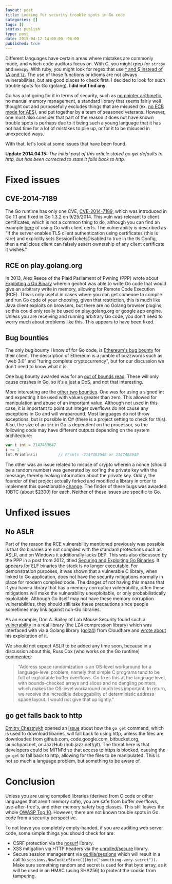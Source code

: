```yaml
---
layout: post
title: Looking for security trouble spots in Go code
categories: []
tags: []
status: publish
type: post
date: 2015-04-12 14:00:00 -06:00
published: true
---
```


Different languages have certain areas where mistakes are commonly made, and which code auditors focus on.  With C, you might grep for `strcpy` and `memcpy`.  With ruby, you might look for regex that use [^ and $ instead of \A and \z](http://guides.rubyonrails.org/security.html#regular-expressions).  The use of those functions or idioms are not always vulnerabilities, but are good places to check first.  I decided to look for such trouble spots for Go (golang).  **I did not find any**.  

Go has a lot going for it in terms of security, such as [no pointer arithmetic](https://golang.org/doc/faq#no_pointer_arithmetic), no manual memory management, a standard library that seems fairly well thought out and purposefully excludes things that are misused (ex. [no ECB mode for AES](https://code.google.com/p/go/issues/detail?id=5597)), and put together by a team of seasoned veterans.  However, one must also consider that part of the reason it does not have known trouble spots is perhaps due to it being such a young language that it has not had time for a lot of mistakes to pile up, or for it to be misused in unexpected ways. 

With that, let's look at some issues that have been found.  



**Update 2014.04.15:** *The initial post of this article stated go get defaults to http, but has been corrected to state it falls back to http.*

Fixed issues
============
CVE-2014-7189
-------------
The Go runtime has only one CVE, [CVE-2014-7189](http://www.cvedetails.com/cve/CVE-2014-7189/), which was introduced in Go 1.1 and fixed in Go 1.3.2 on 9/25/2014.  This vuln was relevant to client certificates, which is not a common thing to do, although you can find an example [here](http://www.hydrogen18.com/blog/your-own-pki-tls-golang.html) of using Go with client certs.  The vulnerability is described as "If the server enables TLS client authentication using certificates (this is rare) and explicitly sets SessionTicketsDisabled to true in the tls.Config, then a malicious client can falsely assert ownership of any client certificate it wishes."


RCE on play.golang.org
----------------------
In 2013, Alex Reece of the Plaid Parliament of Pwning (PPP) wrote about [Exploiting a Go Binary](http://ppp.cylab.cmu.edu/wordpress/?p=1087) wherein geohot was able to write Go code that would give an arbitrary write in memory, allowing for Remote Code Execution (RCE).  This is only useful in cases where you can get someone to compile and run Go code of your choosing, given that restriction, this is much like Java client exploits on browsers, but there are no Golang browser plugins, so this could only really be used on play.golang.org or google app engine.  Unless you are receiving and running arbitrary Go code, you don't need to worry much about problems like this.  This appears to have been fixed.


Bug bounties
------------
The only bug bounty I know of for Go code, is [Ethereum's bug bounty](https://www.crowdcurity.com/ethereum) for their client.  The description of Ethereum is a jumble of buzzwords such as "web 3.0" and "turing complete cryptocurrency", but for our discussion we don't need to know what it is.

One bug bounty awarded was for an [out of bounds read](https://bounty.ethdev.com/users/WH8Pa5z8aL3LCs6jE).  These will only cause crashes in Go, so it's a just a DoS, and not that interesting.

More interesting are the [other two bounties](https://bounty.ethdev.com/users/6fqhe7yn6XDCBr6wM).  One was for using a signed int and expecting it be used with values greater than zero.  This allowed for manipulation and abuse of an important value.  Although not used in this case, it is important to point out integer overflows do not cause any exceptions in Go and will wraparound. Most languages do not throw exceptions,  but is possible in C# (there is a project setting to check for this).  Also, the size of an `int` in Go is dependent on the processor, so the following code may have different outputs depending on the system architecture:

```go
var i int = 2147483647
i += 1                
fmt.Println(i)         // Prints -2147483648 or 2147483648
```

The other was an issue related to misuse of crypto wherein a nonce (should be a random number) was generated by xor'ing the private key with the message, thereby leaking information about the private key.  Oddly, the founder of that project actually forked and modified a library in order to implement this questionable [change](https://github.com/obscuren/secp256k1-go/commit/7a58ba75df031897c4cb94bb3b7792959fc06c22#diff-6aebad42932d2e784d6882a9ac024599R126).  The finder of these bugs was awarded 10BTC (about $2300) for each.  Neither of these issues are specific to Go.



Unfixed issues
==============

No ASLR 
-------
Part of the reason the RCE vulnerability mentioned previously was possible is that Go binaries are not compiled with the standard protections such as ASLR, and on Windows it additionally lacks DEP.  This was also discussed by the PPP in a post from 2012, titled [Securing and Exploiting Go Binaries](http://ppp.cylab.cmu.edu/wordpress/?p=667).  It appears for ELF binaries the stack is no longer executable. For demonstration purposes, it was shown that a vulnerable C library, when linked to Go application, does not have the security mitigations normally in place for modern compiled code.  The danger of not having this means that if you have a library that has a memory corruption vulnerability, often these mitigations will make the vulnerability unexploitable, or only probabilistically exploitable.  Although Go itself may not have these memory corruption vulnerabilities, they should still take these precautions since people sometimes may link against non-Go libraries.  

As an example, Don A. Bailey of Lab Mouse Security found such a [vulnerability](http://osdir.com/ml/opensource-software-security/2014-07/msg00142.html) in a real library (the LZ4 compression library) which was interfaced with via a Golang library ([golz4](https://github.com/cloudflare/golz4)) from Cloudflare and [wrote about](http://blog.securitymouse.com/2014/07/bla-bla-lz4-bla-bla-golang-or-whatever.html) his exploitation of it.

We should not expect ASLR to be added any time soon, because in a discussion about this, Russ Cox (who works on the Go runtime) [commented](https://groups.google.com/d/msg/golang-nuts/Jd9tlNc6jUE/6dLasvOs4nIJ):

> "Address space randomization is an OS-level workaround for a 
language-level problem, namely that simple C programs tend to be full 
of exploitable buffer overflows.  Go fixes this at the language level, 
with bounds-checked arrays and slices and no dangling pointers, which 
makes the OS-level workaround much less important.  In return, we 
receive the incredible debuggability of deterministic address space 
layout.  I would not give that up lightly."


go get falls back to http
-------------------------
[Dmitry Chestnykh](https://twitter.com/dchest) opened an [issue](https://github.com/golang/go/issues/9637) about how the `go get` command, which is used to download libaries, will fall back to using http, unless the files are downloaded from github.com, code.google.com, bitbucket.org, launchpad.net, or JazzHub (hub.jazz.net/git).  The threat here is that developers could be MiTM'd so that access to https is blocked, causing the `go get` to fall back to http, allowing for the files to be manipulated. This is not so much a language problem, but something to be aware of.


Conclusion
==========
Unless you are using compiled libraries (derived from C code or other languages that aren't memory safe), you are safe from buffer overflows, use-after-free's, and other memory safety bug classes.  This still leaves the whole [OWASP Top 10](https://www.owasp.org/index.php/OWASP_Top_10).  However, there are not known trouble spots in Go code from a security perspective.

To not leave you completely empty-handed, if you are auditing web server code, some simple things you should check for are:

- CSRF protection via the [nosurf](https://github.com/justinas/nosurf) library.
- XSS mitigation via HTTP headers via the [unrolled/secure](https://github.com/unrolled/secure) library.
- Secure session management via [gorilla/sessions](http://www.gorillatoolkit.org/pkg/sessions) which will result in a call to `sessions.NewCookieStore([]byte("something-very-secret"))`. Make sure something random and secret is used for that byte array, as it will be used in an HMAC (using SHA256) to protect the cookie from tampering.
